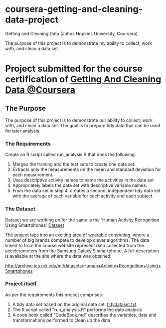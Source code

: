 # coursera-getting-and-cleaning-data-project
Getting and Cleaning Data (Johns Hopkins University, Coursera)

The purpose of this project is to demonstrate my ability to collect, work with, and clean a data set.

# Project submitted for the course certification of [Getting And Cleaning Data @Coursera](https://www.coursera.org/learn/data-cleaning)

##  The Purpose
The purpose of this project is to demonstrate our ability to collect, work with, and clean a data set. The goal is to prepare tidy data that can be used for later analysis. 

### The Requirements
Create an R script called run_analysis.R that does the following:

1. Merges the training and the test sets to create one data set.
2. Extracts only the measurements on the mean and standard deviation for each measurement. 
3. Uses descriptive activity names to name the activities in the data set
4. Appropriately labels the data set with descriptive variable names. 
5. From the data set in step 4, creates a second, independent tidy data set with the average of each variable for each activity and each subject.

### The Dataset 
Dataset we are working on for the same is the 'Human Activity Recognition Using Smartphones' [Dataset](https://d396qusza40orc.cloudfront.net/getdata%2Fprojectfiles%2FUCI%20HAR%20Dataset.zip)

The project taps into an exciting area of wearable computing, where a number of big brands compete to develop clever algorithms. The data linked to from the course website represent data collected from the accelerometers from the Samsung Galaxy S smartphone. A full description is available at the site where the data was obtained: 

http://archive.ics.uci.edu/ml/datasets/Human+Activity+Recognition+Using+Smartphones 

### Project itself
As per the requirements this project comprises:

1. A tidy data set based on the original data set: [tidydataset.txt](https://github.com/prigyan/courseraGetCleanDataInR/blob/master/tidy_data.txt)
2. The R script called "run_analysis.R" performs the data analysis
3. A code book called "CodeBook.md" describes the variables, data and transformations performed to clean up the data 
